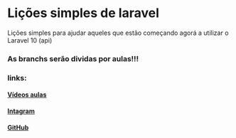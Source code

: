 # Lições simples de laravel
Lições simples para ajudar aqueles que estão começando agorá a utilizar o Laravel 10 (api)

### As branchs serão dividas por aulas!!!
### links:

#### [Vídeos aulas](youtube.com)
#### [Intagram](https://www.instagram.com/guilherme_0601)
#### [GitHub](github.com/Guilhermevalenca)
